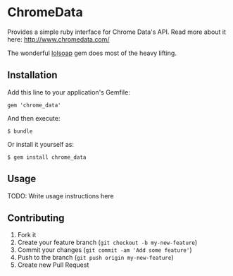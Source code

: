 # ChromeData

Provides a simple ruby interface for Chrome Data's API. Read more about it here: http://www.chromedata.com/

The wonderful [lolsoap](https://github.com/loco2/lolsoap) gem does most of the heavy lifting.

## Installation

Add this line to your application's Gemfile:

    gem 'chrome_data'

And then execute:

    $ bundle

Or install it yourself as:

    $ gem install chrome_data

## Usage

TODO: Write usage instructions here

## Contributing

1. Fork it
2. Create your feature branch (`git checkout -b my-new-feature`)
3. Commit your changes (`git commit -am 'Add some feature'`)
4. Push to the branch (`git push origin my-new-feature`)
5. Create new Pull Request
